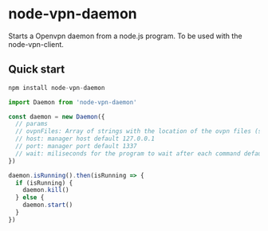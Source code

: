 # node-vpn-daemon

Starts a Openvpn daemon from a node.js program. To be used with the node-vpn-client.

## Quick start

```javascript
npm install node-vpn-daemon
```

```javascript
import Daemon from 'node-vpn-daemon'

const daemon = new Daemon({
  // params
  // ovpnFiles: Array of strings with the location of the ovpn files (server will be selected randomly from array at every start)
  // host: manager host default 127.0.0.1
  // port: manager port default 1337
  // wait: miliseconds for the program to wait after each command default 5000
})

daemon.isRunning().then(isRunning => {
  if (isRunning) {
    daemon.kill()
  } else {
    daemon.start()
  }
})
```
